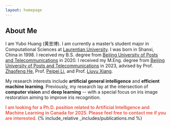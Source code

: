 ```yaml
---
layout: homepage
---
```


## About Me

I am Yubo Huang (黄昱博). I am currently a master’s student major in Computational Sciences at [Laurentian University](https://laurentian.ca/). I was born in Shanxi, China in 1998. I received my B.S. degree from [Beijing University of Posts and Telecommunications](https://www.bupt.edu.cn/) in 2020. I received my M.Eng. degree from [Beijing University of Posts and Telecommunications](https://www.bupt.edu.cn/) in 2023, advised by Prof. [Zhaofeng He](https://scholar.google.ca/citations?user=JUz2KfAAAAAJ&hl=en&oi=sra), Prof. [Peipei Li](https://scholar.google.com/citations?user=A0khpKYAAAAJ&hl=en), and Prof. [Liuyu Xiang](https://scholar.google.ca/citations?hl=en&user=Ve82AEsAAAAJ&view_op=list_works&sortby=pubdate).

My research interests include **artificial general intelligence** and **efficient machine learning**. Previously, my research lay at the intersection of **computer vision** and **deep learning** -- with a special focus on iris image restoration aiming to improve iris recognition.

<strong style="color:#e74d3c; font-weight:600"><strong style="color:#e74d3c; font-weight:600"> I am looking for a Ph.D. position related to Artificial Intelligence and Machine Learning in Canada for 2025. Please feel free to contact me if you are interested.</strong></strong>
{% include_relative _includes/publications.md %}

<!-- {% include_relative _includes/services.md %} -->

